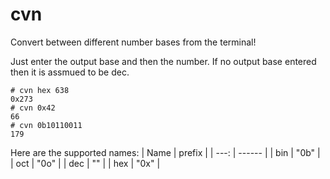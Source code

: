 # cvn
Convert between different number bases from the terminal!

Just enter the output base and then the number. If no output base entered then it is assmued to be dec.
```
# cvn hex 638
0x273
# cvn 0x42
66
# cvn 0b10110011
179
```

Here are the supported names:
| Name | prefix |
| ---: | ------ |
| bin | "0b" |
| oct | "0o" |
| dec | "" |
| hex | "0x" |
